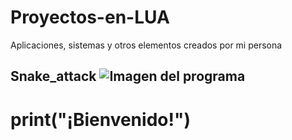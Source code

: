 # Proyectos-en-LUA

Aplicaciones, sistemas y otros elementos creados por mi persona

## Snake_attack ![Imagen del programa](https://github.com/Roger-Vergara/Proyectos-en-LUA/tree/main/love-0.9.2-win32/Fotos/Completo.png)

# print("¡Bienvenido!")
